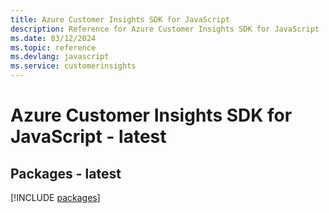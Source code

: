 ```yaml
---
title: Azure Customer Insights SDK for JavaScript
description: Reference for Azure Customer Insights SDK for JavaScript
ms.date: 03/12/2024
ms.topic: reference
ms.devlang: javascript
ms.service: customerinsights
---
```

# Azure Customer Insights SDK for JavaScript - latest
## Packages - latest
[!INCLUDE [packages](customer-insights-index.md)]